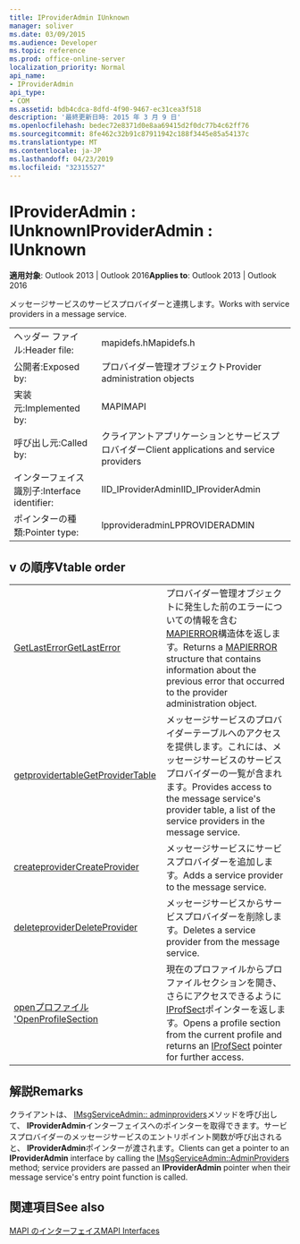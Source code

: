 ```yaml
---
title: IProviderAdmin IUnknown
manager: soliver
ms.date: 03/09/2015
ms.audience: Developer
ms.topic: reference
ms.prod: office-online-server
localization_priority: Normal
api_name:
- IProviderAdmin
api_type:
- COM
ms.assetid: bdb4cdca-8dfd-4f90-9467-ec31cea3f518
description: '最終更新日時: 2015 年 3 月 9 日'
ms.openlocfilehash: bedec72e8371d0e8aa69415d2f0dc77b4c62ff76
ms.sourcegitcommit: 8fe462c32b91c87911942c188f3445e85a54137c
ms.translationtype: MT
ms.contentlocale: ja-JP
ms.lasthandoff: 04/23/2019
ms.locfileid: "32315527"
---
```

# <a name="iprovideradmin--iunknown"></a><span data-ttu-id="b1fd1-103">IProviderAdmin : IUnknown</span><span class="sxs-lookup"><span data-stu-id="b1fd1-103">IProviderAdmin : IUnknown</span></span>

  
  
<span data-ttu-id="b1fd1-104">**適用対象**: Outlook 2013 | Outlook 2016</span><span class="sxs-lookup"><span data-stu-id="b1fd1-104">**Applies to**: Outlook 2013 | Outlook 2016</span></span> 
  
<span data-ttu-id="b1fd1-105">メッセージサービスのサービスプロバイダーと連携します。</span><span class="sxs-lookup"><span data-stu-id="b1fd1-105">Works with service providers in a message service.</span></span> 
  
|||
|:-----|:-----|
|<span data-ttu-id="b1fd1-106">ヘッダー ファイル:</span><span class="sxs-lookup"><span data-stu-id="b1fd1-106">Header file:</span></span>  <br/> |<span data-ttu-id="b1fd1-107">mapidefs.h</span><span class="sxs-lookup"><span data-stu-id="b1fd1-107">Mapidefs.h</span></span>  <br/> |
|<span data-ttu-id="b1fd1-108">公開者:</span><span class="sxs-lookup"><span data-stu-id="b1fd1-108">Exposed by:</span></span>  <br/> |<span data-ttu-id="b1fd1-109">プロバイダー管理オブジェクト</span><span class="sxs-lookup"><span data-stu-id="b1fd1-109">Provider administration objects</span></span>  <br/> |
|<span data-ttu-id="b1fd1-110">実装元:</span><span class="sxs-lookup"><span data-stu-id="b1fd1-110">Implemented by:</span></span>  <br/> |<span data-ttu-id="b1fd1-111">MAPI</span><span class="sxs-lookup"><span data-stu-id="b1fd1-111">MAPI</span></span>  <br/> |
|<span data-ttu-id="b1fd1-112">呼び出し元:</span><span class="sxs-lookup"><span data-stu-id="b1fd1-112">Called by:</span></span>  <br/> |<span data-ttu-id="b1fd1-113">クライアントアプリケーションとサービスプロバイダー</span><span class="sxs-lookup"><span data-stu-id="b1fd1-113">Client applications and service providers</span></span>  <br/> |
|<span data-ttu-id="b1fd1-114">インターフェイス識別子:</span><span class="sxs-lookup"><span data-stu-id="b1fd1-114">Interface identifier:</span></span>  <br/> |<span data-ttu-id="b1fd1-115">IID_IProviderAdmin</span><span class="sxs-lookup"><span data-stu-id="b1fd1-115">IID_IProviderAdmin</span></span>  <br/> |
|<span data-ttu-id="b1fd1-116">ポインターの種類:</span><span class="sxs-lookup"><span data-stu-id="b1fd1-116">Pointer type:</span></span>  <br/> |<span data-ttu-id="b1fd1-117">lpprovideradmin</span><span class="sxs-lookup"><span data-stu-id="b1fd1-117">LPPROVIDERADMIN</span></span>  <br/> |
   
## <a name="vtable-order"></a><span data-ttu-id="b1fd1-118">v の順序</span><span class="sxs-lookup"><span data-stu-id="b1fd1-118">Vtable order</span></span>

|||
|:-----|:-----|
|[<span data-ttu-id="b1fd1-119">GetLastError</span><span class="sxs-lookup"><span data-stu-id="b1fd1-119">GetLastError</span></span>](iprovideradmin-getlasterror.md) <br/> |<span data-ttu-id="b1fd1-120">プロバイダー管理オブジェクトに発生した前のエラーについての情報を含む[MAPIERROR](mapierror.md)構造体を返します。</span><span class="sxs-lookup"><span data-stu-id="b1fd1-120">Returns a [MAPIERROR](mapierror.md) structure that contains information about the previous error that occurred to the provider administration object.</span></span>  <br/> |
|[<span data-ttu-id="b1fd1-121">getprovidertable</span><span class="sxs-lookup"><span data-stu-id="b1fd1-121">GetProviderTable</span></span>](iprovideradmin-getprovidertable.md) <br/> |<span data-ttu-id="b1fd1-122">メッセージサービスのプロバイダーテーブルへのアクセスを提供します。これには、メッセージサービスのサービスプロバイダーの一覧が含まれます。</span><span class="sxs-lookup"><span data-stu-id="b1fd1-122">Provides access to the message service's provider table, a list of the service providers in the message service.</span></span>  <br/> |
|[<span data-ttu-id="b1fd1-123">createprovider</span><span class="sxs-lookup"><span data-stu-id="b1fd1-123">CreateProvider</span></span>](iprovideradmin-createprovider.md) <br/> |<span data-ttu-id="b1fd1-124">メッセージサービスにサービスプロバイダーを追加します。</span><span class="sxs-lookup"><span data-stu-id="b1fd1-124">Adds a service provider to the message service.</span></span>  <br/> |
|[<span data-ttu-id="b1fd1-125">deleteprovider</span><span class="sxs-lookup"><span data-stu-id="b1fd1-125">DeleteProvider</span></span>](iprovideradmin-deleteprovider.md) <br/> |<span data-ttu-id="b1fd1-126">メッセージサービスからサービスプロバイダーを削除します。</span><span class="sxs-lookup"><span data-stu-id="b1fd1-126">Deletes a service provider from the message service.</span></span>  <br/> |
|[<span data-ttu-id="b1fd1-127">openプロファイル '</span><span class="sxs-lookup"><span data-stu-id="b1fd1-127">OpenProfileSection</span></span>](iprovideradmin-openprofilesection.md) <br/> |<span data-ttu-id="b1fd1-128">現在のプロファイルからプロファイルセクションを開き、さらにアクセスできるように[IProfSect](iprofsectimapiprop.md)ポインターを返します。</span><span class="sxs-lookup"><span data-stu-id="b1fd1-128">Opens a profile section from the current profile and returns an [IProfSect](iprofsectimapiprop.md) pointer for further access.</span></span>  <br/> |
   
## <a name="remarks"></a><span data-ttu-id="b1fd1-129">解説</span><span class="sxs-lookup"><span data-stu-id="b1fd1-129">Remarks</span></span>

<span data-ttu-id="b1fd1-130">クライアントは、 [IMsgServiceAdmin:: adminproviders](imsgserviceadmin-adminproviders.md)メソッドを呼び出して、 **IProviderAdmin**インターフェイスへのポインターを取得できます。サービスプロバイダーのメッセージサービスのエントリポイント関数が呼び出されると、 **IProviderAdmin**ポインターが渡されます。</span><span class="sxs-lookup"><span data-stu-id="b1fd1-130">Clients can get a pointer to an **IProviderAdmin** interface by calling the [IMsgServiceAdmin::AdminProviders](imsgserviceadmin-adminproviders.md) method; service providers are passed an **IProviderAdmin** pointer when their message service's entry point function is called.</span></span> 
  
## <a name="see-also"></a><span data-ttu-id="b1fd1-131">関連項目</span><span class="sxs-lookup"><span data-stu-id="b1fd1-131">See also</span></span>



[<span data-ttu-id="b1fd1-132">MAPI のインターフェイス</span><span class="sxs-lookup"><span data-stu-id="b1fd1-132">MAPI Interfaces</span></span>](mapi-interfaces.md)

